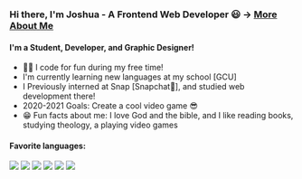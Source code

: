 ### Hi there, I'm Joshua - A Frontend Web Developer 😃 -> [More About Me](https://jwill1551.github.io/My-Portfolio/)

#### I'm a Student, Developer, and Graphic Designer!

- 🐱‍👤 I code for fun during my free time!
- I'm currently learning new languages at my school [GCU]
- I Previously interned at Snap [Snapchat🤳], and studied web development there!
- 2020-2021 Goals: Create a cool video game 😎
- 😁 Fun facts about me: I love God and the bible, and I like reading books, studying theology, a playing video games

#### Favorite languages:
<img src="https://img.icons8.com/color/40/000000/c-sharp-logo.png"/>
<img src="https://img.icons8.com/color/40/000000/javascript.png"/>
<img src="https://img.icons8.com/color/40/000000/css3.png"/>
<img src="https://img.icons8.com/color/40/000000/html-5.png"/>
<img src="https://img.icons8.com/color/40/000000/vue-js.png"/>
<img src="https://img.icons8.com/color/40/000000/c-plus-plus-logo.png"/>